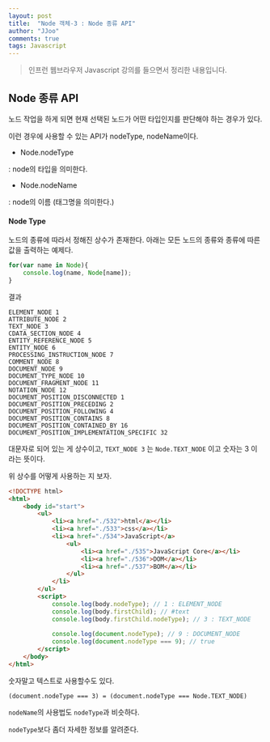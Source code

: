 ```yaml
---
layout: post
title:  "Node 객체-3 : Node 종류 API"
author: "JJoo"
comments: true
tags: Javascript
---
```



> 인프런 웹브라우저 Javascript 강의를 들으면서 정리한 내용입니다. 


## Node 종류 API

노드 작업을 하게 되면 현재 선택된 노드가 어떤 타입인지를 판단해야 하는 경우가 있다. 

이런 경우에 사용할 수 있는 API가 nodeType, nodeName이다. 

- Node.nodeType

: node의 타입을 의미한다. 

- Node.nodeName

: node의 이름 (태그명을 의미한다.)


#### Node Type

노드의 종류에 따라서 정해진 상수가 존재한다. 아래는 모든 노드의 종류와 종류에 따른 값을 출력하는 예제다.


```javascript
for(var name in Node){
	console.log(name, Node[name]);
}
```

결과

```
ELEMENT_NODE 1 
ATTRIBUTE_NODE 2 
TEXT_NODE 3 
CDATA_SECTION_NODE 4 
ENTITY_REFERENCE_NODE 5 
ENTITY_NODE 6 
PROCESSING_INSTRUCTION_NODE 7 
COMMENT_NODE 8 
DOCUMENT_NODE 9 
DOCUMENT_TYPE_NODE 10 
DOCUMENT_FRAGMENT_NODE 11 
NOTATION_NODE 12 
DOCUMENT_POSITION_DISCONNECTED 1 
DOCUMENT_POSITION_PRECEDING 2 
DOCUMENT_POSITION_FOLLOWING 4 
DOCUMENT_POSITION_CONTAINS 8 
DOCUMENT_POSITION_CONTAINED_BY 16 
DOCUMENT_POSITION_IMPLEMENTATION_SPECIFIC 32
```

대문자로 되어 있는 게 상수이고, `TEXT_NODE 3` 는 `Node.TEXT_NODE` 이고 숫자는 3 이라는 뜻이다. 

위 상수를 어떻게 사용하는 지 보자.

```html
<!DOCTYPE html>
<html>
	<body id="start">
		<ul>
			<li><a href="./532">html</a></li> 
			<li><a href="./533">css</a></li>
			<li><a href="./534">JavaScript</a>
				<ul>
					<li><a href="./535">JavaScript Core</a></li>
					<li><a href="./536">DOM</a></li>
					<li><a href="./537">BOM</a></li>
				</ul>
			</li>
		</ul>
		<script>
			console.log(body.nodeType); // 1 : ELEMENT_NODE
			console.log(body.firstChild); // #text
			console.log(body.firstChild.nodeType); // 3 : TEXT_NODE
			
			console.log(document.nodeType); // 9 : DOCUMENT_NODE
			console.log(document.nodeType === 9); // true
		</script>
	</body>
</html>
```

숫자말고 텍스트로 사용할수도 있다. 

```
(document.nodeType === 3) = (document.nodeType === Node.TEXT_NODE) 
```

`nodeName`의 사용법도 `nodeType`과 비슷하다.

`nodeType`보다 좀더 자세한 정보를 알려준다. 

